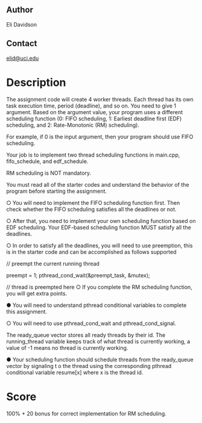 ## Author
Eli Davidson
## Contact
elid@uci.edu

# Description

The assignment code will create 4 worker threads. Each thread has its own task
execution time, period (deadline), and so on. You need to give 1 argument. 
Based on the argument value, your program uses a different scheduling function 
(0: FIFO scheduling, 1: Earliest deadline first (EDF) scheduling, and 2: Rate-Monotonic (RM) scheduling). 

For example, if 0 is the input argument, then your
program should use FIFO scheduling.

Your job is to implement two thread scheduling functions in main.cpp, fifo_schedule, and edf_schedule. 

RM scheduling is NOT mandatory. 

You must read all of the starter codes and understand the behavior of the program before starting the assignment.

○ You will need to implement the FIFO scheduling function first. Then check
whether the FIFO scheduling satisfies all the deadlines or not.


○ After that, you need to implement your own scheduling function based on EDF
scheduling. Your EDF-based scheduling function MUST satisfy all the deadlines.


○ In order to satisfy all the deadlines, you will need to use preemption, this is
in the starter code and can be accomplished as follows
supported 

// preempt the current running thread

preempt = 1;
pthread_cond_wait(&preempt_task, &mutex);


// thread is preempted here
○ If you complete the RM scheduling function, you will get extra points.

● You will need to understand pthread conditional variables to complete this
assignment. 

○ You will need to use pthread_cond_wait and pthread_cond_signal. 

The ready_queue vector stores all ready threads by their id. The running_thread variable keeps track of what thread is currently working, a value of -1 means no thread is currently working.


● Your scheduling function should schedule threads from the ready_queue vector by
signaling t o the thread using the corresponding pthread conditional variable resume[x]
where x is the thread id.



# Score 
100% + 20 bonus for correct implementation for RM scheduling.